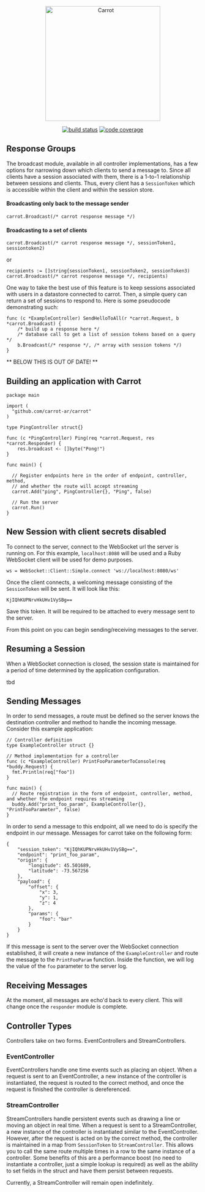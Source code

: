 <p align="center">
<img src="https://github.com/carrot-ar/carrot-ios/wiki/resources/Carrot@2x.png" alt="Carrot" width="300">
</p>
<p align="center">
<a href="https://travis-ci.org/carrot-ar/carrot"><img src="https://travis-ci.org/carrot-ar/carrot.svg?branch=master" alt="build status"></a>
<a href=""><img src="https://codecov.io/gh/carrot-ar/carrot/branch/master/graph/badge.svg" alt="code coverage"></a>
</p>

## Response Groups
The broadcast module, available in all controller implementations, has a few options for narrowing down which clients to send a message to. Since all clients have a session associated with them, there is a 1-to-1 relationship between sessions and clients. Thus, every client has a `SessionToken` which is accessible within the client and within the session store.

#### Broadcasting only back to the message sender
```
carrot.Broadcast(/* carrot response message */)
```

#### Broadcasting to a set of clients
```
carrot.Broadcast(/* carrot response message */, sessionToken1, sessiontoken2)
```
or
```
recipients := []string{sessionToken1, sessionToken2, sessionToken3)
carrot.Broadcast(/* carrot response message */, recipients)
```

One way to take the best use of this feature is to keep sessions associated with users in a datastore connected to carrot. Then, a simple query can return a set of sessions to respond to. Here is some pseudocode demonstrating such:
```
func (c *ExampleController) SendHelloToAll(r *carrot.Request, b *carrot.Broadcast) {
	/* build up a response here */
	/* database call to get a list of session tokens based on a query */
	b.Broadcast(/* response */, /* array with session tokens */)
}
```

** BELOW THIS IS OUT OF DATE! **

## Building an application with Carrot
```
package main

import (
  "github.com/carrot-ar/carrot"
)

type PingController struct{}

func (c *PingController) Ping(req *carrot.Request, res *carrot.Responder) {
	res.broadcast <- []byte("Pong!")
}

func main() {

  // Register endpoints here in the order of endpoint, controller, method,
  // and whether the route will accept streaming
  carrot.Add("ping", PingController{}, "Ping", false)

  // Run the server
  carrot.Run()
}
```




## New Session with client secrets disabled

To connect to the server, connect to the WebSocket url the server is running on. For this example, `localhost:8080` will be used and a Ruby WebSocket client will be used for demo purposes.

```
ws = WebSocket::Client::Simple.connect 'ws://localhost:8080/ws'
```

Once the client connects, a welcoming message consisting of the `SessionToken` will be sent. It will look like this:
```
KjIQhKUPNrvHkUHv1VySBg==
```
Save this token. It will be required to be attached to every message sent to the server.

From this point on you can begin sending/receiving messages to the server. 

## Resuming a Session
When a WebSocket connection is closed, the session state is maintained for a period of time determined by the application configuration. 

tbd

## Sending Messages

In order to send messages, a route must be defined so the server knows the destination controller and method to handle the incoming message. Consider this example application:
```
// Controller definition
type ExampleController struct {}

// Method implementation for a controller
func (c *ExampleController) PrintFooParameterToConsole(req *buddy.Request) {
  fmt.Println(req["foo"])
}

func main() {
  // Route registration in the form of endpoint, controller, method, and whether the endpoint requires streaming
  buddy.Add("print_foo_param", ExampleController{}, "PrintFooParameter", false)
}
```

In order to send a message to this endpoint, all we need to do is specify the endpoint in our message. Messages for carrot take on the following form:
```
{
	"session_token": "KjIQhKUPNrvHkUHv1VySBg==",
	"endpoint": "print_foo_param",
	"origin": {
		"longitude": 45.501689,
		"latitude": -73.567256
	},
	"payload": {
		"offset": {
			"x": 3,
			"y": 1,
			"z": 4
		},
		"params": {
			"foo": "bar"
		}
	}
}
```

If this message is sent to the server over the WebSocket connection established, it will create a new instance of the `ExampleController` and route the message to the `PrintFooParam` function. Inside the function, we will log the value of the `foo` parameter to the server log. 

## Receiving Messages

At the moment, all messages are echo'd back to every client. This will change once the `responder` module is complete. 

## Controller Types
Controllers take on two forms. EventControllers and StreamControllers. 

### EventController
EventControllers handle one time events such as placing an object. When a request is sent to an EventController, a new instance of the controller is instantiated, the request is routed to the correct method, and once the request is finished the controller is dereferenced.

### StreamController
StreamControllers handle persistent events such as drawing a line or moving an object in real time. When a request is sent to a StreamController, a new instance of the controller is instantiated similar to the EventController. However, after the request is acted on by the correct method, the controller is maintained in a map from `SessionToken` to `StreamController`. This allows you to call the same route multiple times in a row to the same instance of a controller. Some benefits of this are a performance boost (no need to instantiate a controller, just a simple lookup is required) as well as the ability to set fields in the struct and have them persist between requests. 

Currently, a StreamController will remain open indefinitely. 


